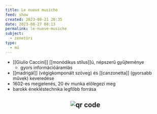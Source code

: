 ```yaml
---
title: Le nuove musiche
feed: show
created: 2023-08-21 20:35
date: 2023-08-27 08:13
permalink: le-nuove-musiche
subject:
  - zenetöri
type:
  - mű
---
```


- [[Giulio Caccini]] [[monódikus stílus]]ú, népszerű gyűjteménye
	- gyors információáramlás
- [[madrigál]] (végigkomponált szöveg) és [[canzonetta]] (gyorsabb művek) keveredése
- 1602-es megjelenés, 20 év munka előlegezi meg
- barokk énekléstechnika legfőbb forrása




## <p style="text-align: center;"><img src="https://chart.googleapis.com/chart?cht=qr&chl=https://notes.andrasdenes.com/le-nuove-musiche&chs=180x180&choe=UTF-8&chld=L|2" alt="qr code"></p>

